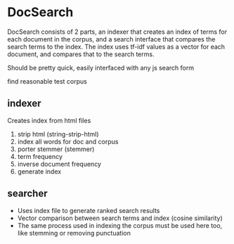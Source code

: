 # DocSearch
DocSearch consists of 2 parts, an indexer that creates an index of terms for each document in the corpus, and a search interface that compares the search terms to the index. The index uses tf-idf values as a vector for each document, and compares that to the search terms.


Should be pretty quick, easily interfaced with any js search form

find reasonable test corpus

## indexer 
Creates index from html files

1. strip html (string-strip-html)
2. index all words for doc and corpus
3. porter stemmer (stemmer)
4. term frequency
5. inverse document frequency
6. generate index

## searcher
- Uses index file to generate ranked search results
- Vector comparison between search terms and index (cosine similarity)
- The same process used in indexing the corpus must be used here too, like stemming or removing punctuation
